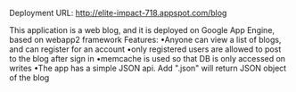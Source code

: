 Deployment URL: http://elite-impact-718.appspot.com/blog

This application is a web blog, and it is deployed on Google App Engine, based on webapp2 framework Features:
•Anyone can view a list of blogs, and can register for an account
•only registered users are allowed to post to the blog after sign in
•memcache is used so that DB is only accessed on writes
•The app has a simple JSON api. Add ".json" will return JSON object of the blog
